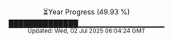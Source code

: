 <p align="center">
⏳Year Progress (49.93 %)<br>
██████████████▁▁▁▁▁▁▁▁▁▁▁▁▁▁▁▁ <br>
<sub>Updated: Wed, 02 Jul 2025 06:04:24 GMT</sub>
</p>

